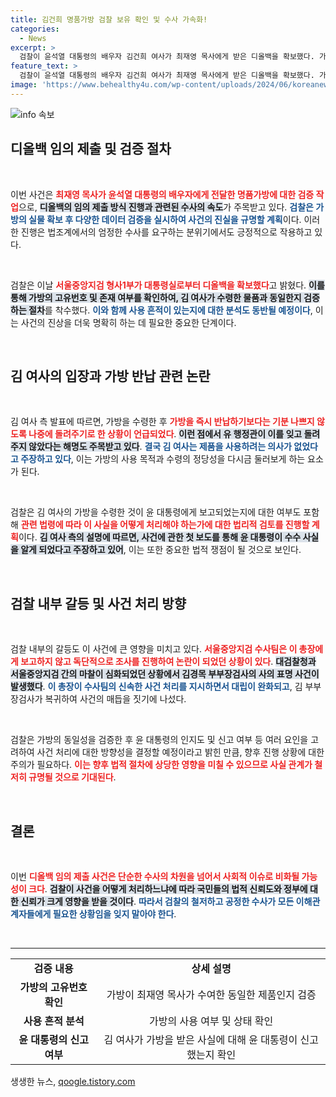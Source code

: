 ```yaml
---
title: 김건희 명품가방 검찰 보유 확인 및 수사 가속화!
categories:
  - News
excerpt: >
  검찰이 윤석열 대통령의 배우자 김건희 여사가 최재영 목사에게 받은 디올백을 확보했다. 가방의 동일성과 윤 대통령의 수수 인지를 확인할 계획인데, 법조계 긴장감이 커지고 있다. 수사 결과에 귀추가 주목된다!
feature_text: >
  검찰이 윤석열 대통령의 배우자 김건희 여사가 최재영 목사에게 받은 디올백을 확보했다. 가방의 동일성과 윤 대통령의 수수 인지를 확인할 계획인데, 법조계 긴장감이 커지고 있다. 수사 결과에 귀추가 주목된다!
image: 'https://www.behealthy4u.com/wp-content/uploads/2024/06/koreanews.jpg'
---
```


<p><img src="https://www.behealthy4u.com/wp-content/uploads/2024/06/koreanews.jpg" alt="info 속보" /></p>

<h2 data-ke-size="size26">디올백 임의 제출 및 검증 절차</h2>

<p data-ke-size="size16">&nbsp;</p>

<p>이번 사건은 <b><span style="color: #ee2323;">최재영 목사가 윤석열 대통령의 배우자에게 전달한 명품가방에 대한 검증 작업</span></b>으로, <b><span style="background-color: #21538527;">디올백의 임의 제출 방식 진행과 관련된 수사의 속도</span></b>가 주목받고 있다. <b><span style="color: #1a5490;">검찰은 가방의 실물 확보 후 다양한 데이터 검증을 실시하여 사건의 진실을 규명할 계획</span></b>이다. 이러한 진행은 법조계에서의 엄정한 수사를 요구하는 분위기에서도 긍정적으로 작용하고 있다.</p>

<p data-ke-size="size16">&nbsp;</p>

<p>검찰은 이날 <b><span style="color: #ee2323;">서울중앙지검 형사1부가 대통령실로부터 디올백을 확보했다</span></b>고 밝혔다. <b><span style="background-color: #21538527;">이를 통해 가방의 고유번호 및 존재 여부를 확인하여, 김 여사가 수령한 물품과 동일한지 검증하는 절차</span></b>를 착수했다. <b><span style="color: #1a5490;">이와 함께 사용 흔적이 있는지에 대한 분석도 동반될 예정이다</span></b>, 이는 사건의 진상을 더욱 명확히 하는 데 필요한 중요한 단계이다.</p>

<p data-ke-size="size16">&nbsp;</p>

<h2 data-ke-size="size26">김 여사의 입장과 가방 반납 관련 논란</h2>

<p data-ke-size="size16">&nbsp;</p>

<p>김 여사 측 발표에 따르면, 가방을 수령한 후 <b><span style="color: #ee2323;">가방을 즉시 반납하기보다는 기분 나쁘지 않도록 나중에 돌려주기로 한 상황이 언급되었다</span></b>. <b><span style="background-color: #21538527;">이런 점에서 유 행정관이 이를 잊고 돌려주지 않았다는 해명도 주목받고 있다</span></b>. <b><span style="color: #1a5490;">결국 김 여사는 제품을 사용하려는 의사가 없었다고 주장하고 있다</span></b>, 이는 가방의 사용 목적과 수령의 정당성을 다시금 둘러보게 하는 요소가 된다.</p>

<p data-ke-size="size16">&nbsp;</p>

<p>검찰은 김 여사의 가방을 수령한 것이 윤 대통령에게 보고되었는지에 대한 여부도 포함해 <b><span style="color: #ee2323;">관련 법령에 따라 이 사실을 어떻게 처리해야 하는가에 대한 법리적 검토를 진행할 계획</span></b>이다. <b><span style="background-color: #21538527;">김 여사 측의 설명에 따르면, 사건에 관한 첫 보도를 통해 윤 대통령이 수수 사실을 알게 되었다고 주장하고 있어</span></b>, 이는 또한 중요한 법적 쟁점이 될 것으로 보인다.</p>

<p data-ke-size="size16">&nbsp;</p>

<h2 data-ke-size="size26">검찰 내부 갈등 및 사건 처리 방향</h2>

<p data-ke-size="size16">&nbsp;</p>

<p>검찰 내부의 갈등도 이 사건에 큰 영향을 미치고 있다. <b><span style="color: #ee2323;">서울중앙지검 수사팀은 이 총장에게 보고하지 않고 독단적으로 조사를 진행하여 논란이 되었던 상황이 있다</span></b>. <b><span style="background-color: #21538527;">대검찰청과 서울중앙지검 간의 마찰이 심화되었던 상황에서 김경목 부부장검사의 사의 표명 사건이 발생했다</span></b>. <b><span style="color: #1a5490;">이 총장이 수사팀의 신속한 사건 처리를 지시하면서 대립이 완화되고</span></b>, 김 부부장검사가 복귀하여 사건의 매듭을 짓기에 나섰다.</p>

<p data-ke-size="size16">&nbsp;</p>

<p>검찰은 가방의 동일성을 검증한 후 윤 대통령의 인지도 및 신고 여부 등 여러 요인을 고려하여 사건 처리에 대한 방향성을 결정할 예정이라고 밝힌 만큼, 향후 진행 상황에 대한 주의가 필요하다. <b><span style="color: #ee2323;">이는 향후 법적 절차에 상당한 영향을 미칠 수 있으므로 사실 관계가 철저히 규명될 것으로 기대된다</span></b>.</p>

<p data-ke-size="size16">&nbsp;</p> 

<h2 data-ke-size="size26">결론</h2>

<p data-ke-size="size16">&nbsp;</p>

<p>이번 <b><span style="color: #ee2323;">디올백 임의 제출 사건은 단순한 수사의 차원을 넘어서 사회적 이슈로 비화될 가능성이 크다</span></b>. <b><span style="background-color: #21538527;">검찰이 사건을 어떻게 처리하느냐에 따라 국민들의 법적 신뢰도와 정부에 대한 신뢰가 크게 영향을 받을 것이다</span></b>. <b><span style="color: #1a5490;">따라서 검찰의 철저하고 공정한 수사가 모든 이해관계자들에게 필요한 상황임을 잊지 말아야 한다</span></b>.</p>

<p data-ke-size="size16">&nbsp;</p>

<hr />

<table style="width: 100%; border-collapse: collapse;">
<tr>
<td style="text-align: center; height: 17px;"><b>검증 내용</b></td>
<td style="text-align: center; height: 17px;"><b>상세 설명</b></td>
</tr>
<tr>
<td style="text-align: center; height: 17px;"><b>가방의 고유번호 확인</b></td>
<td style="text-align: center; height: 17px;">가방이 최재영 목사가 수여한 동일한 제품인지 검증</td>
</tr>
<tr>
<td style="text-align: center; height: 17px;"><b>사용 흔적 분석</b></td>
<td style="text-align: center; height: 17px;">가방의 사용 여부 및 상태 확인</td>
</tr>
<tr>
<td style="text-align: center; height: 17px;"><b>윤 대통령의 신고 여부</b></td>
<td style="text-align: center; height: 17px;">김 여사가 가방을 받은 사실에 대해 윤 대통령이 신고했는지 확인</td>
</tr>
</table>
생생한 뉴스, <a href="https://qoogle.tistory.com" rel="dofollow">qoogle.tistory.com</a>


